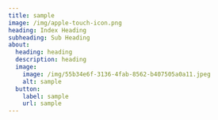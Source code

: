 ```yaml
---
title: sample
image: /img/apple-touch-icon.png
heading: Index Heading
subheading: Sub Heading
about:
  heading: heading
  description: heading
  image:
    image: /img/55b34e6f-3136-4fab-8562-b407505a0a11.jpeg
    alt: sample
  button:
    label: sample
    url: sample
---
```

